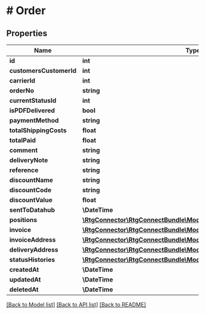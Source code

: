 # # Order

## Properties

Name | Type | Description | Notes
------------ | ------------- | ------------- | -------------
**id** | **int** |  | [optional]
**customersCustomerId** | **int** |  | [optional]
**carrierId** | **int** |  | [optional]
**orderNo** | **string** |  | [optional]
**currentStatusId** | **int** |  | [optional]
**isPDFDelivered** | **bool** |  | [optional]
**paymentMethod** | **string** |  | [optional]
**totalShippingCosts** | **float** |  | [optional]
**totalPaid** | **float** |  | [optional]
**comment** | **string** |  | [optional]
**deliveryNote** | **string** |  | [optional]
**reference** | **string** |  | [optional]
**discountName** | **string** |  | [optional]
**discountCode** | **string** |  | [optional]
**discountValue** | **float** |  | [optional]
**sentToDatahub** | **\DateTime** |  | [optional]
**positions** | [**\RtgConnector\RtgConnectBundle\Model\OrderDetailPosition[]**](OrderDetailPosition.md) |  | [optional]
**invoice** | [**\RtgConnector\RtgConnectBundle\Model\OrderDetailInvoice**](OrderDetailInvoice.md) |  | [optional]
**invoiceAddress** | [**\RtgConnector\RtgConnectBundle\Model\OrderDetailInvoiceAddress**](OrderDetailInvoiceAddress.md) |  | [optional]
**deliveryAddress** | [**\RtgConnector\RtgConnectBundle\Model\OrderDetailDeliveryAddress**](OrderDetailDeliveryAddress.md) |  | [optional]
**statusHistories** | [**\RtgConnector\RtgConnectBundle\Model\OrderDetailStatusHistoryEntry[]**](OrderDetailStatusHistoryEntry.md) |  | [optional]
**createdAt** | **\DateTime** |  | [optional]
**updatedAt** | **\DateTime** |  | [optional]
**deletedAt** | **\DateTime** |  | [optional]

[[Back to Model list]](../../README.md#models) [[Back to API list]](../../README.md#endpoints) [[Back to README]](../../README.md)
